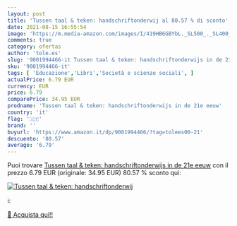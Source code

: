 ```yaml
---
layout: post
title: 'Tussen taal & teken: handschriftonderwij al 80.57 % di sconto'
date: 2021-08-15 16:55:54
image: 'https://m.media-amazon.com/images/I/419HB6GBYbL._SL500_._SL400_.jpg'
comments: true
category: ofertas
author: 'tole.es'
slug: '9001994466-it Tussen taal & teken: handschriftonderwijs in de 21e eeuw'
sku: '9001994466-it'
tags: [ 'Educazione','Libri','Società e scienze sociali', ]
actualPrice: 6.79 EUR
currency: EUR
price: 6.79
comparePrice: 34.95 EUR
prodname: 'Tussen taal & teken: handschriftonderwijs in de 21e eeuw'
country: 'it'
flag: '🇮🇹'
brand: ''
buyurl: 'https://www.amazon.it/dp/9001994466/?tag=tolees00-21'
descuento: '80.57'
average: '6.79'
---
```


Puoi trovare [Tussen taal & teken: handschriftonderwijs in de 21e eeuw](https://www.amazon.it/dp/9001994466/?tag=tolees00-21) con il prezzo 6.79 EUR (originale: 34.95 EUR) 80.57 % sconto qui:

[![Tussen taal & teken: handschriftonderwij](https://m.media-amazon.com/images/I/419HB6GBYbL._SL500_._SL400_.jpg)](https://www.amazon.it/dp/9001994466/?tag=tolees00-21)

ℹ️:


[🛒 Acquista qui!!](https://www.amazon.it/dp/9001994466/?tag=tolees00-21)
